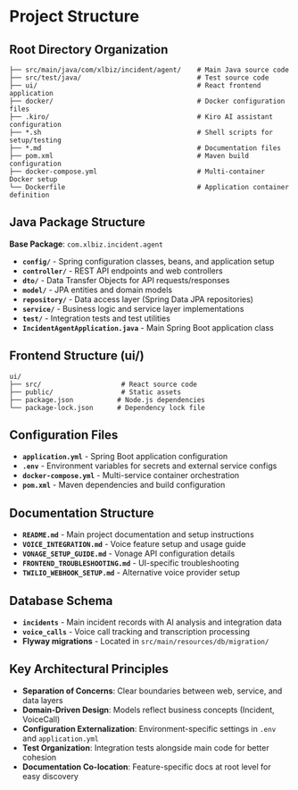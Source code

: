 # Project Structure

## Root Directory Organization

```
├── src/main/java/com/xlbiz/incident/agent/    # Main Java source code
├── src/test/java/                             # Test source code
├── ui/                                        # React frontend application
├── docker/                                    # Docker configuration files
├── .kiro/                                     # Kiro AI assistant configuration
├── *.sh                                       # Shell scripts for setup/testing
├── *.md                                       # Documentation files
├── pom.xml                                    # Maven build configuration
├── docker-compose.yml                         # Multi-container Docker setup
└── Dockerfile                                 # Application container definition
```

## Java Package Structure

**Base Package**: `com.xlbiz.incident.agent`

- **`config/`** - Spring configuration classes, beans, and application setup
- **`controller/`** - REST API endpoints and web controllers
- **`dto/`** - Data Transfer Objects for API requests/responses
- **`model/`** - JPA entities and domain models
- **`repository/`** - Data access layer (Spring Data JPA repositories)
- **`service/`** - Business logic and service layer implementations
- **`test/`** - Integration tests and test utilities
- **`IncidentAgentApplication.java`** - Main Spring Boot application class

## Frontend Structure (ui/)

```
ui/
├── src/                    # React source code
├── public/                 # Static assets
├── package.json           # Node.js dependencies
└── package-lock.json      # Dependency lock file
```

## Configuration Files

- **`application.yml`** - Spring Boot application configuration
- **`.env`** - Environment variables for secrets and external service configs
- **`docker-compose.yml`** - Multi-service container orchestration
- **`pom.xml`** - Maven dependencies and build configuration

## Documentation Structure

- **`README.md`** - Main project documentation and setup instructions
- **`VOICE_INTEGRATION.md`** - Voice feature setup and usage guide
- **`VONAGE_SETUP_GUIDE.md`** - Vonage API configuration details
- **`FRONTEND_TROUBLESHOOTING.md`** - UI-specific troubleshooting
- **`TWILIO_WEBHOOK_SETUP.md`** - Alternative voice provider setup

## Database Schema

- **`incidents`** - Main incident records with AI analysis and integration data
- **`voice_calls`** - Voice call tracking and transcription processing
- **Flyway migrations** - Located in `src/main/resources/db/migration/`

## Key Architectural Principles

- **Separation of Concerns**: Clear boundaries between web, service, and data layers
- **Domain-Driven Design**: Models reflect business concepts (Incident, VoiceCall)
- **Configuration Externalization**: Environment-specific settings in `.env` and `application.yml`
- **Test Organization**: Integration tests alongside main code for better cohesion
- **Documentation Co-location**: Feature-specific docs at root level for easy discovery